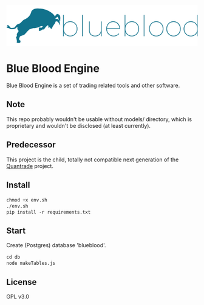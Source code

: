 <p align="center">
  <a href="https://blueblood.ltd/">
    <img alt="Bkue Blood" src="https://github.com/BlueBloodLtd/blueblood.ltd/blob/master/media/logo.png" width="685">
  </a>
</p>

# Blue Blood Engine

Blue Blood Engine is a set of trading related tools and other software.

## Note

This repo probably wouldn't be usable without models/ directory, which is proprietary and wouldn't be disclosed (at least currently).


## Predecessor

This project is the child, totally not compatible next generation of the [Quantrade](https://github.com/quant-trade/Quantrade) project.

## Install

```
chmod +x env.sh
./env.sh
pip install -r requirements.txt
```

## Start

Create (Postgres) database 'blueblood'.

```
cd db
node makeTables.js
```

## License

GPL v3.0
